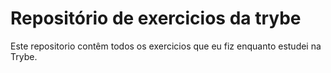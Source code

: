 # Repositório de exercicios da trybe

Este repositorio contêm todos os exercicios que eu fiz enquanto estudei na Trybe.
